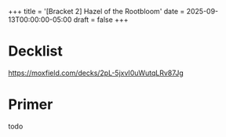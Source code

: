 +++
title = '[Bracket 2] Hazel of the Rootbloom'
date = 2025-09-13T00:00:00-05:00
draft = false
+++

# Decklist

https://moxfield.com/decks/2pL-5jxvI0uWutqLRv87Jg

# Primer

todo
